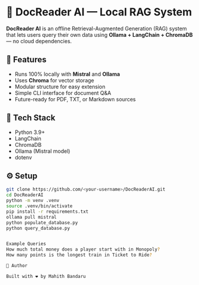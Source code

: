 # 🧠 DocReader AI — Local RAG System

**DocReader AI** is an offline Retrieval-Augmented Generation (RAG) system that lets users query their own data using **Ollama + LangChain + ChromaDB** — no cloud dependencies.

## 🚀 Features
- Runs 100% locally with **Mistral** and **Ollama**
- Uses **Chroma** for vector storage
- Modular structure for easy extension
- Simple CLI interface for document Q&A
- Future-ready for PDF, TXT, or Markdown sources

## 🧩 Tech Stack
- Python 3.9+
- LangChain
- ChromaDB
- Ollama (Mistral model)
- dotenv

## ⚙️ Setup
```bash
git clone https://github.com/<your-username>/DocReaderAI.git
cd DocReaderAI
python -m venv .venv
source .venv/bin/activate
pip install -r requirements.txt
ollama pull mistral
python populate_database.py
python query_database.py


Example Queries
How much total money does a player start with in Monopoly?
How many points is the longest train in Ticket to Ride?

📘 Author

Built with ❤️ by Mahith Bandaru

